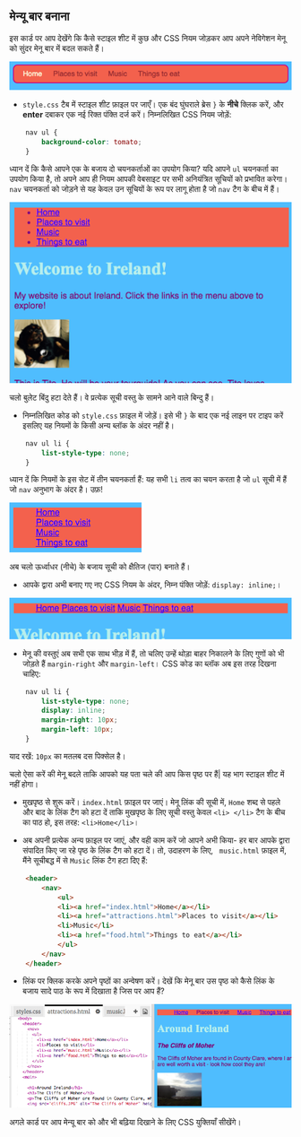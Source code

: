 ## मेन्यू बार बनाना

इस कार्ड पर आप देखेंगे कि कैसे स्टाइल शीट में कुछ और CSS नियम जोड़कर आप अपने नेविगेशन मेनू को सुंदर मेनू बार में बदल सकते हैं।

![एक मेनू बार का उदाहरण](images/egCoolMenuBar.png)

- `style.css` टैब में स्टाइल शीट फ़ाइल पर जाएँ। एक बंद घुंघराले ब्रेस `}` के **नीचे** क्लिक करें, और **enter** दबाकर एक नई रिक्त पंक्ति दर्ज करें। निम्नलिखित CSS नियम जोड़ें:

```css
    nav ul {
        background-color: tomato;
    }
```

ध्यान दें कि कैसे आपने एक के बजाय दो चयनकर्ताओं का उपयोग किया? यदि आपने `ul` चयनकर्ता का उपयोग किया है, तो अपने आप ही नियम आपकी वेबसाइट पर सभी अनियंत्रित सूचियों को प्रभावित करेगा। `nav` चयनकर्ता को जोड़ने से यह केवल उन सूचियों के रूप पर लागू होता है जो `nav` टैग के बीच में हैं।

![लाल पृष्ठभूमि के साथ सूची](images/egMenuBarFirstStyle.png)

चलो बुलेट बिंदु हटा देते हैं। वे प्रत्येक सूची वस्तु के सामने आने वाले बिन्दु हैं।

- निम्नलिखित कोड को `style.css` फ़ाइल में जोड़ें। इसे भी `}` के बाद एक नई लाइन पर टाइप करें इसलिए यह नियमों के किसी अन्य ब्लॉक के अंदर नहीं है।

```css
    nav ul li {
        list-style-type: none;
    }
```

ध्यान दें कि नियमों के इस सेट में तीन चयनकर्ता हैं: यह सभी `li` तत्व का चयन करता है जो `ul` सूची में हैं जो `nav` अनुभाग के अंदर है। उफ़!

![हटाए गए बुलेट बिंदुओं के साथ सूची](images/egMenuBarNoBullets.png)

अब चलो ऊर्ध्वाधर (नीचे) के बजाय सूची को क्षैतिज (पार) बनाते हैं।

- आपके द्वारा अभी बनाए गए नए CSS नियम के अंदर, निम्न पंक्ति जोड़ें: `display: inline;`।

![](images/egMenuBarInline.png)

- मेनू की वस्तुएं अब सभी एक साथ भीड़ में हैं, तो चलिए उन्हें थोड़ा बाहर निकालने के लिए गुणों को भी जोड़ते हैं `margin-right` और `margin-left`। CSS कोड का ब्लॉक अब इस तरह दिखना चाहिए:

```css
    nav ul li {
        list-style-type: none;
        display: inline;
        margin-right: 10px;
        margin-left: 10px;
    }
```

याद रखें: `10px` का मतलब दस पिक्सेल है।

चलो ऐसा करें की मेनू बदले ताकि आपको यह पता चले की आप किस पृष्ठ पर हैं| यह भाग स्टाइल शीट में नहीं होगा।

- मुखपृष्ठ से शुरू करें। `index.html` फ़ाइल पर जाएं। मेनू लिंक की सूची में, `Home` शब्द से पहले और बाद के लिंक टैग को हटा दें ताकि मुखपृष्ठ के लिए सूची वस्तु केवल `<li> </li>` टैग के बीच का पाठ हो, इस तरह: `<li>Home</li>`।

- अब अपनी प्रत्येक अन्य फ़ाइल पर जाएं, और वही काम करें जो आपने अभी किया- हर बार आपके द्वारा संपादित किए जा रहे पृष्ठ के लिंक टैग को हटा दें। तो, उदाहरण के लिए, ` music.html` फ़ाइल में, मैंने सूचीबद्ध में से `Music` लिंक टैग हटा दिए हैं:

```html
    <header>
        <nav>
            <ul>
            <li><a href="index.html">Home</a></li>
            <li><a href="attractions.html">Places to visit</a></li>
            <li>Music</li>
            <li><a href="food.html">Things to eat</a></li>
            </ul>
        </nav>
    </header>
```

- लिंक पर क्लिक करके अपने पृष्ठों का अन्वेषण करें। देखें कि मेनू बार उस पृष्ठ को कैसे लिंक के बजाय सादे पाठ के रूप में दिखाता है जिस पर आप हैं? 

![वर्तमान पृष्ठ को उजागर करते मेनू बार का उदाहरण](images/egMenuBarOnPage.png)

अगले कार्ड पर आप मेन्यू बार को और भी बढ़िया दिखाने के लिए CSS युक्तियाँ सीखेंगे।